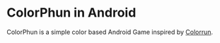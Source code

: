 ColorPhun in Android
===

ColorPhun is a simple color based Android Game inspired by [Colorrun](http://colorrun.pl).
